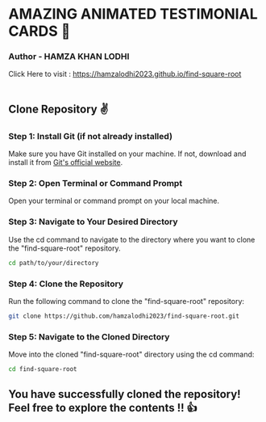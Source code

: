 # AMAZING ANIMATED TESTIMONIAL CARDS 🎉
### Author - HAMZA KHAN LODHI
Click Here to visit : https://hamzalodhi2023.github.io/find-square-root<br><br>
## Clone Repository ✌
### Step 1: Install Git (if not already installed)
Make sure you have Git installed on your machine. If not, download and install it from <a href="https://git-scm.com/" >Git's official website</a>.
### Step 2: Open Terminal or Command Prompt
Open your terminal or command prompt on your local machine.
### Step 3: Navigate to Your Desired Directory
Use the cd command to navigate to the directory where you want to clone the "find-square-root" repository.
```bash
cd path/to/your/directory
```
### Step 4: Clone the Repository
Run the following command to clone the "find-square-root" repository:
```bash
git clone https://github.com/hamzalodhi2023/find-square-root.git
```
### Step 5: Navigate to the Cloned Directory
Move into the cloned "find-square-root" directory using the cd command:
```bash
cd find-square-root
```

## You have successfully cloned the repository! Feel free to explore the contents !! 👍
